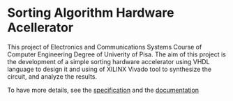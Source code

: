# Sorting Algorithm Hardware Acellerator
This project of Electronics and Communications Systems Course of Computer Engineering Degree of Univerity of Pisa. The aim of this project is the development of a simple sorting hardware accelerator using VHDL language to design it and using of XILINX Vivado tool to synthesize the circuit, and analyze the results.

To have more details, see the [specification](doc/Project%20Specification.pdf) and the [documentation](doc/Sorting_Algorithm_Hardware_Accelerator.pdf)
